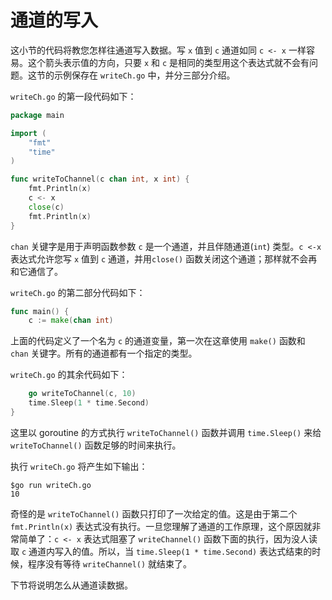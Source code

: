 # 通道的写入

这小节的代码将教您怎样往通道写入数据。写 `x` 值到 `c` 通道如同 `c <- x` 一样容易。这个箭头表示值的方向，只要 `x` 和 `c` 是相同的类型用这个表达式就不会有问题。这节的示例保存在 `writeCh.go` 中，并分三部分介绍。

`writeCh.go` 的第一段代码如下：

```go
package main

import (
    "fmt"
    "time"
)

func writeToChannel(c chan int, x int) {
    fmt.Println(x)
    c <- x
    close(c)
    fmt.Println(x)
}
```

`chan` 关键字是用于声明函数参数 `c` 是一个通道，并且伴随通道(`int`) 类型。`c <-x` 表达式允许您写 `x` 值到 `c` 通道，并用`close()` 函数关闭这个通道；那样就不会再和它通信了。

`writeCh.go` 的第二部分代码如下：

```go
func main() {
    c := make(chan int)
```

上面的代码定义了一个名为 `c` 的通道变量，第一次在这章使用 `make()` 函数和 `chan` 关键字。所有的通道都有一个指定的类型。

`writeCh.go` 的其余代码如下：

```go
    go writeToChannel(c, 10)
    time.Sleep(1 * time.Second)
}
```

这里以 goroutine 的方式执行 `writeToChannel()` 函数并调用 `time.Sleep()` 来给 `writeToChannel()` 函数足够的时间来执行。

执行 `writeCh.go` 将产生如下输出：

```shell
$go run writeCh.go
10
```

奇怪的是 `writeToChannel()` 函数只打印了一次给定的值。这是由于第二个 `fmt.Println(x)` 表达式没有执行。一旦您理解了通道的工作原理，这个原因就非常简单了：`c <- x` 表达式阻塞了 `writeChannel()` 函数下面的执行，因为没人读取 `c` 通道内写入的值。所以，当 `time.Sleep(1 * time.Second)` 表达式结束的时候，程序没有等待 `writeChannel()` 就结束了。

下节将说明怎么从通道读数据。